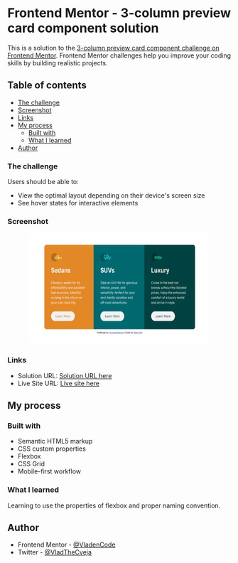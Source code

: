 # Frontend Mentor - 3-column preview card component solution

This is a solution to the [3-column preview card component challenge on Frontend Mentor](https://www.frontendmentor.io/challenges/3column-preview-card-component-pH92eAR2-). Frontend Mentor challenges help you improve your coding skills by building realistic projects.

## Table of contents

- [The challenge](#the-challenge)
- [Screenshot](#screenshot)
- [Links](#links)
- [My process](#my-process)
  - [Built with](#built-with)
  - [What I learned](#what-i-learned)
- [Author](#author)

### The challenge

Users should be able to:

- View the optimal layout depending on their device's screen size
- See hover states for interactive elements

### Screenshot

<p align="center">
<img src="https://github.com/VladenCode/Frontend-Mentor/blob/main/10.column-preview-card-component/3-column-preview-card-component-main/screenshot.PNG" width="400" height="250" />
</p>

### Links

- Solution URL: [Solution URL here](https://www.frontendmentor.io/solutions/3column-preview-card-CHaaNu9Ayz)
- Live Site URL: [Live site here](https://astounding-fenglisu-774614.netlify.app/)

## My process

### Built with

- Semantic HTML5 markup
- CSS custom properties
- Flexbox
- CSS Grid
- Mobile-first workflow

### What I learned

Learning to use the properties of flexbox and proper naming convention.

## Author

- Frontend Mentor - [@VladenCode](https://www.frontendmentor.io/profile/VladenCode)
- Twitter - [@VladTheCveja](https://twitter.com/VladTheCveja)

